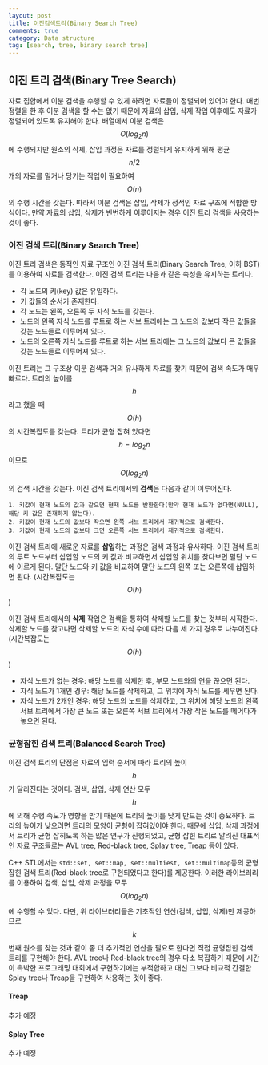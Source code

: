 ```yaml
---
layout: post
title: 이진검색트리(Binary Search Tree)
comments: true
category: Data structure
tag: [search, tree, binary search tree]
---
```


## 이진 트리 검색(Binary Tree Search)

자료 집합에서 이분 검색을 수행할 수 있게 하려면 자료들이 정렬되어 있어야 한다. 매번 정렬을 한 후 이분 검색을 할 수는 없기 때문에 자료의 삽입, 삭제 작업 이후에도 자료가 정렬되어 있도록 유지해야 한다. 배열에서 이분 검색은 $$O(log_2n)$$에 수행되지만 원소의 삭제, 삽입 과정은 자료를 정렬되게 유지하게 위해 평균 $$n/2$$개의 자료를 밀거나 당기는 작업이 필요하여 $$O(n)$$의 수행 시간을 갖는다. 따라서 이분 검색은 삽입, 삭제가 정적인 자료 구조에 적합한 방식이다. 만약 자료의 삽입, 삭제가 빈번하게 이루어지는 경우 이진 트리 검색을 사용하는 것이 좋다.

### 이진 검색 트리(Binary Search Tree)

이진 트리 검색은 동적인 자료 구조인 이진 검색 트리(Binary Search Tree, 이하 BST)를 이용하여 자료를 검색한다. 이진 검색 트리는 다음과 같은 속성을 유지하는 트리다.

- 각 노드의 키(key) 값은 유일하다.
- 키 값들의 순서가 존재한다.
- 각 노드는 왼쪽, 오른쪽 두 자식 노드를 갖는다.
- 노드의 왼쪽 자식 노드를 루트로 하는 서브 트리에는 그 노드의 값보다 작은 값들을 갖는 노드들로 이루어져 있다.
- 노드의 오른쪽 자식 노드를 루트로 하는 서브 트리에는 그 노드의 값보다 큰 값들을 갖는 노드들로 이루어져 있다.

이진 트리는 그 구조상 이분 검색과 거의 유사하게 자료를 찾기 때문에 검색 속도가 매우 빠르다. 트리의 높이를 $$h$$라고 했을 때 $$O(h)$$의 시간복잡도를 갖는다. 트리가 균형 잡혀 있다면 $$h=log_2n$$이므로  $$O(log_2n)$$의 검색 시간을 갖는다. 이진 검색 트리에서의 **검색**은 다음과 같이 이루어진다.

```
1. 키값이 현재 노드의 값과 같으면 현재 노드를 반환한다(만약 현재 노드가 없다면(NULL), 해당 키 값은 존재하지 않는다).
2. 키값이 현재 노드의 값보다 작으면 왼쪽 서브 트리에서 재귀적으로 검색한다.
3. 키값이 현재 노드의 값보다 크면 오른쪽 서브 트리에서 재귀적으로 검색한다.
```

이진 검색 트리에 새로운 자료를 **삽입**하는 과정은 검색 과정과 유사하다. 이진 검색 트리의 루트 노드부터 삽입할 노드의 키 값과 비교하면서 삽입할 위치를 찾다보면 말단 노드에 이르게 된다. 말단 노드와 키 값을 비교하여 말단 노드의 왼쪽 또는 오른쪽에 삽입하면 된다. (시간복잡도는 $$O(h)$$)

이진 검색 트리에서의 **삭제** 작업은 검색을 통하여 삭제할 노드를 찾는 것부터 시작한다. 삭제할 노드를 찾고나면 삭제할 노드의 자식 수에 따라 다음 세 가지 경우로 나누어진다.  (시간복잡도는 $$O(h)$$)

- 자식 노드가 없는 경우: 해당 노드를 삭제한 후, 부모 노드와의 연을 끊으면 된다.
- 자식 노드가 1개인 경우: 해당 노드를 삭제하고, 그 위치에 자식 노드를 세우면 된다.
- 자식 노드가 2개인 경우: 해당 노드의 노드를 삭제하고, 그 위치에 해당 노드의 왼쪽 서브 트리에서 가장 큰 노드 또는 오른쪽 서브 트리에서 가장 작은 노드를 떼어다가 놓으면 된다.

### 균형잡힌 검색 트리(Balanced Search Tree)

이진 검색 트리의 단점은 자료의 입력 순서에 따라 트리의 높이 $$h$$가 달라진다는 것이다. 검색, 삽입, 삭제 연산 모두 $$h$$에 의해 수행 속도가 영향을 받기 때문에 트리의 높이를 낮게 만드는 것이 중요하다. 트리의 높이가 낮으려면 트리의 모양이 균형이 잡혀있어야 한다. 때문에 삽입, 삭제 과정에서 트리가 균형 잡히도록 하는 많은 연구가 진행되었고, 균형 잡힌 트리로 알려진 대표적인 자료 구조들로는 AVL tree, Red-black tree, Splay tree, Treap 등이 있다.

C++ STL에서는 `std::set, set::map, set::multiest, set::multimap`등의 균형잡힌 검색 트리(Red-black tree로 구현되었다고 한다)를 제공한다. 이러한 라이브러리를 이용하여 검색, 삽입, 삭제 과정을 모두 $$O(log_2n)$$에 수행할 수 있다. 다만, 위 라이브러리들은 기초적인 연산(검색, 삽입, 삭제)만 제공하므로 $$k$$번째 원소를 찾는 것과 같이 좀 더 추가적인 연산을 필요로 한다면 직접 균형잡힌 검색 트리를 구현해야 한다. AVL tree나 Red-black tree의 경우 다소 복잡하기 때문에 시간이 촉박한 프로그래밍 대회에서 구현하기에는 부적합하고 대신 그보다 비교적 간결한 Splay tree나 Treap을 구현하여 사용하는 것이 좋다.

#### Treap

추가 예정

#### Splay Tree

추가 예정





